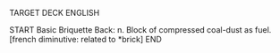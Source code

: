 TARGET DECK
ENGLISH

START
Basic
Briquette
Back: n. Block of compressed coal-dust as fuel. [french diminutive: related to *brick]
END
